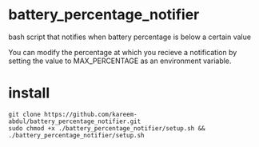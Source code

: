 # battery_percentage_notifier
bash script that notifies when battery percentage is below a certain value  

You can modify the percentage at which you recieve a notification by setting
the value to MAX_PERCENTAGE as an environment variable.

# install
```
git clone https://github.com/kareem-abdul/battery_percentage_notifier.git
sudo chmod +x ./battery_percentage_notifier/setup.sh && ./battery_percentage_notifier/setup.sh
```
